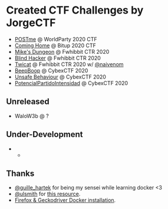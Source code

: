 # Created CTF Challenges by JorgeCTF

* [POSTme](<challenges/POSTme @ WorldParty 2020 CTF>) @ WorldParty 2020 CTF
* [Coming Home](<challenges/Coming Home @ Bitup 2020 CTF>) @ Bitup 2020 CTF
* [Mike's Dungeon](<challenges/Mike's Dungeon @ Fwhibbit CTR 2020>) @ Fwhibbit CTR 2020
* [Blind Hacker](<challenges/Blind Hacker @ Fwhibbit CTR 2020>) @ Fwhibbit CTR 2020
* [Twicat](<challenges/Twicat @ Fwhibbit CTR 2020>) @ Fwhibbit CTR 2020 w/ [@naivenom](https://twitter.com/naivenom)
* [BeepBoop](<challenges/BeepBoop @ CybexCTF 2020>) @ CybexCTF 2020
* [Unsafe Behaviour](<challenges/Unsafe Behaviour @ CybexCTF 2020>) @ CybexCTF 2020
* [PotencialPartidoIntensidad](<challenges/PotencialPartidoIntensidad @ CybexCTF 2020>) @ CybexCTF 2020


## Unreleased
* WaloW3b @ ?

## Under-Development

* -

## Thanks

* [@guille_hartek](https://fwhibbit.es/author/hartek) for being my sensei while learning docker <3
* [@ulsmith](https://github.com/ulsmith) for [this resource](https://github.com/ulsmith/alpine-apache-php7/blob/master/start.sh).
* [Firefox & Geckodriver Docker installation](https://hub.docker.com/r/blueimp/geckodriver/dockerfile).
